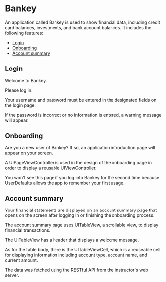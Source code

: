 # Bankey

An application called Bankey is used to show financial data, including credit card balances, investments, and bank account balances. It includes the following features:

- [Login](#Login)
- [Onboarding](#Onboarding)
- [Account summary](#account-summary)

## Login

Welcome to Bankey. 

Please log in.



Your username and password must be entered in the designated fields on the login page. 

If the password is incorrect or no information is entered, a warning message will appear.

## Onboarding

Are you a new user of Bankey? If so, an application introduction page will appear on your screen.



A UIPageViewController is used in the design of the onboarding page in order to display a reusable UIViewController. 

You won't see this page if you log into Bankey for the second time because UserDefaults allows the app to remember your first usage.

## Account summary

Your financial statements are displayed on an account summary page that opens on the screen after logging in or finishing the onboarding process.



The account summary page uses UITableView, a scrollable view, to display financial transactions.



The UITableView has a header that displays a welcome message.



As for the table body, there is the UITableViewCell, which is a reuseable cell for displaying information including account type, account name, and current amount.

The data was fetched using the RESTful API from the instructor's web server.
